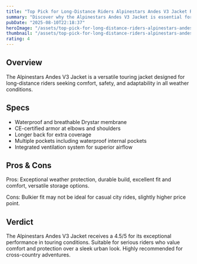 ```yaml
---
title: "Top Pick for Long-Distance Riders Alpinestars Andes V3 Jacket Review"
summary: "Discover why the Alpinestars Andes V3 Jacket is essential for motorcyclists."
pubDate: "2025-08-10T22:18:37"
heroImage: "/assets/top-pick-for-long-distance-riders-alpinestars-andes-v3-jacket-review-hero.jpg"
thumbnail: "/assets/top-pick-for-long-distance-riders-alpinestars-andes-v3-jacket-review-thumb.jpg"
rating: 4
---
```


<h2>Overview</h2>
<p>The Alpinestars Andes V3 Jacket is a versatile touring jacket designed for long-distance riders seeking comfort, safety, and adaptability in all weather conditions.</p>
<h2>Specs</h2>
<ul>
  <li>Waterproof and breathable Drystar membrane</li>
  <li>CE-certified armor at elbows and shoulders</li>
  <li>Longer back for extra coverage</li>
  <li>Multiple pockets including waterproof internal pockets</li>
  <li>Integrated ventilation system for superior airflow</li>
</ul>
<h2>Pros & Cons</h2>
<p>Pros: Exceptional weather protection, durable build, excellent fit and comfort, versatile storage options.</p>
<p>Cons: Bulkier fit may not be ideal for casual city rides, slightly higher price point.</p>
<h2>Verdict</h2>
<p>The Alpinestars Andes V3 Jacket receives a 4.5/5 for its exceptional performance in touring conditions. Suitable for serious riders who value comfort and protection over a sleek urban look. Highly recommended for cross-country adventures.</p>